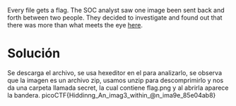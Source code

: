 Every file gets a flag. The SOC analyst saw one image been sent back and forth between two people. They decided to investigate and found out that there was more than what meets the eye [here](https://artifacts.picoctf.net/c/256/flag.png).
# Solución
Se descarga el archivo, se usa hexeditor en el para analizarlo, se observa que la imagen es un archivo zip, usamos unzip para descomprimirlo y nos da una carpeta llamada secret, la cual contiene flag.png y al abrirla aparece la bandera.
picoCTF{Hiddinng_An_imag3_within_@n_ima9e_85e04ab8}